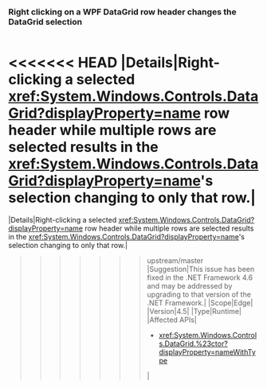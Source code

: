 ### Right clicking on a WPF DataGrid row header changes the DataGrid selection

|   |   |
|---|---|
<<<<<<< HEAD
|Details|Right-clicking a selected <xref:System.Windows.Controls.DataGrid?displayProperty=name> row header while multiple rows are selected results in the <xref:System.Windows.Controls.DataGrid?displayProperty=name>&#39;s selection changing to only that row.|
=======
|Details|Right-clicking a selected <xref:System.Windows.Controls.DataGrid?displayProperty=name> row header while multiple rows are selected results in the <xref:System.Windows.Controls.DataGrid?displayProperty=name>'s selection changing to only that row.|
>>>>>>> upstream/master
|Suggestion|This issue has been fixed in the .NET Framework 4.6 and may be addressed by upgrading to that version of the .NET Framework.|
|Scope|Edge|
|Version|4.5|
|Type|Runtime|
|Affected APIs|<ul><li><xref:System.Windows.Controls.DataGrid.%23ctor?displayProperty=nameWithType></li></ul>|

